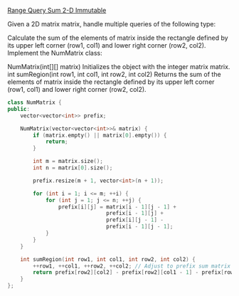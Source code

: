[Range Query Sum 2-D Immutable](https://leetcode.com/problems/range-sum-query-2d-immutable/)

Given a 2D matrix matrix, handle multiple queries of the following type:

Calculate the sum of the elements of matrix inside the rectangle defined by its upper left corner (row1, col1) and lower right corner (row2, col2).
Implement the NumMatrix class:

NumMatrix(int[][] matrix) Initializes the object with the integer matrix matrix.
int sumRegion(int row1, int col1, int row2, int col2) Returns the sum of the elements of matrix inside the rectangle defined by its upper left corner (row1, col1) and lower right corner (row2, col2).

```cpp
class NumMatrix {
public:
    vector<vector<int>> prefix;

    NumMatrix(vector<vector<int>>& matrix) {
        if (matrix.empty() || matrix[0].empty()) {
            return;
        }

        int m = matrix.size();
        int n = matrix[0].size();

        prefix.resize(m + 1, vector<int>(n + 1));

        for (int i = 1; i <= m; ++i) {
            for (int j = 1; j <= n; ++j) {
                prefix[i][j] = matrix[i - 1][j - 1] +
                               prefix[i - 1][j] +
                               prefix[i][j - 1] -
                               prefix[i - 1][j - 1];
            }
        }
    }

    int sumRegion(int row1, int col1, int row2, int col2) {
        ++row1, ++col1, ++row2, ++col2; // Adjust to prefix sum matrix index
        return prefix[row2][col2] - prefix[row2][col1 - 1] - prefix[row1 - 1][col2] + prefix[row1 - 1][col1 - 1];
    }
};
```
